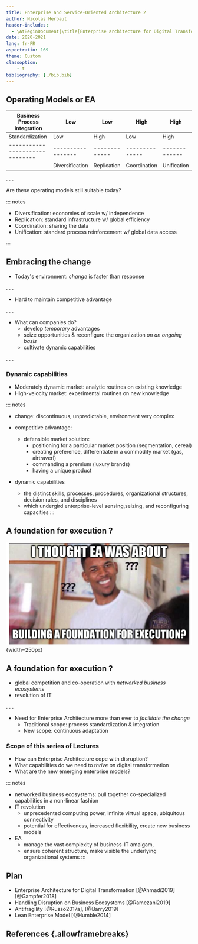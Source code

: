 ```yaml
---
title: Enterprise and Service-Oriented Architecture 2
author: Nicolas Herbaut
header-includes:
  - \AtBeginDocument{\title[Enterprise architecture for Digital Transformation]{Enterprise and Service-Oriented Architecture 2 \\Enterprise architecture for Digital Transformation}}
date: 2020-2021
lang: fr-FR
aspectratio: 169
theme: Custom
classoption:
    - t
bibliography: [./bib.bib]
---
```



## Operating Models or EA ##

| Business Process integration | Low             | Low         | High         | High        |
|------------------------------|-----------------|-------------|--------------|-------------|
| Standardization              | Low             | High        | Low          | High        |
|------------------------------|-----------------|-------------|--------------|-------------|
|                              | Diversification | Replication | Coordination | Unification |


. . .

Are these operating models still suitable today?

::: notes

* Diversification: economies of scale w/ independence
* Replication: standard infrastructure w/ global efficiency
* Coordination: sharing the data
* Unification: standard process reinforcement w/ global data access

::: 


## Embracing the change ##

* Today's environment: *change* is faster than response

. . .

* Hard to maintain competitive advantage

. . .

* What can companies do?
  * develop *temporary* advantages
  * seize opportunities & reconfigure the organization *on an ongoing basis*
  * cultivate dynamic capabilities

. . .

### Dynamic capabilities
  
  * Moderately dynamic market: analytic routines on existing knowledge
  * High-velocity market: experimental routines on new knowledge

::: notes
* change: discontinuous, unpredictable, environment very complex
* competitive advantage:
  * defensible market solution: 
    * positioning for a particular market position (segmentation, cereal)
    * creating preference, differentiate in a commodity market (gas, airtraverl)
    * commanding a premium (luxury brands)
    * having a unique product

* dynamic capabilities 
    * the distinct skills, processes, procedures, organizational structures, decision rules, and disciplines 
    * which undergird enterprise-level sensing,seizing, and reconfiguring capacities 
:::

## A foundation for execution ? ##

![](foundationquestion.png) {width=250px}

## A foundation for execution ? ##

* global competition and co-operation with *networked business ecosystems*
* revolution of IT

. . .

* Need for Enterprise Architecture more than ever to *facilitate the change*
  * Traditional scope: process standardization & integration
  * New scope: continuous adaptation

### Scope of this series of Lectures
  * How can Enterprise Architecture cope with disruption?
  * What capabilities do we need to *thrive on* digital transformation
  * What are the new emerging enterprise models?
  

::: notes
* networked business ecosystems: pull together co-specialized capabilities in a non-linear fashion
* IT revolution
  * unprecedented computing power, infinite virtual space, ubiquitous connectivity
  * potential for effectiveness, increased flexibility, create new business models
* EA
  * manage the vast complexity of business-IT amalgam, 
  * ensure coherent structure, make visible the underlying organizational systems
:::




## Plan

* Enterprise Architecture for Digital Transformation [@Ahmadi2019] [@Gampfer2018]
* Handling Disruption on Business Ecosystems  [@Ramezani2019]
* Antifragility [@Russo2017a], [@Barry2019]
* Lean Enterprise Model [@Humble2014]




## References  {.allowframebreaks}


